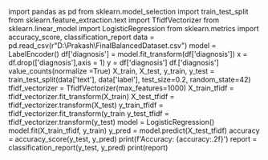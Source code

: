 import pandas as pd
from sklearn.model_selection import train_test_split
from sklearn.feature_extraction.text import TfidfVectorizer
from sklearn.linear_model import LogisticRegression
from sklearn.metrics import accuracy_score, classification_report
data = pd.read_csv(r"D:\Prakash\FinalBalancedDataset.csv")
model = LabelEncoder()
df['diagnosis'] = model.fit_transform(df['diagnosis'])
x = df.drop(['diagnosis'],axis = 1)
y = df['diagnosis']
df.['diagnosis'] value_counts(normalize =True)
X_train, X_test, y_train, y_test = train_test_split(data['text'], data['label'], test_size=0.2, random_state=42)
tfidf_vectorizer = TfidfVectorizer(max_features=1000)
X_train_tfidf = tfidf_vectorizer.fit_transform(X_train)
X_test_tfidf = tfidf_vectorizer.transform(X_test)
y_train_tfidf = tfidf_vectorizer.fit_transform(y_train
y_test_tfidf = tfidf_vectorizer.transform(y_test)
model = LogisticRegression()
model.fit(X_train_tfidf, y_train)
y_pred = model.predict(X_test_tfidf)
accuracy = accuracy_score(y_test, y_pred)
print(f'Accuracy: {accuracy:.2f}')
report = classification_report(y_test, y_pred)
print(report)
